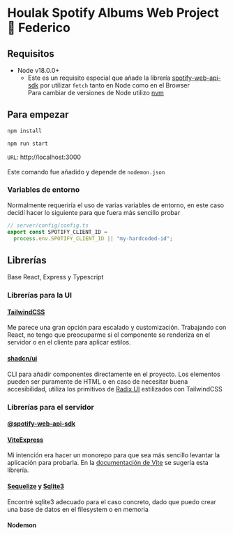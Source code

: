 # Houlak Spotify Albums Web Project 🎵 Federico

## Requisitos

- Node v18.0.0+
  - Este es un requisito especial que añade la librería [spotify-web-api-sdk](https://github.com/spotify/spotify-web-api-ts-sdk) por utilizar `fetch` tanto en Node como en el Browser \
    Para cambiar de versiones de Node utilizo [nvm](https://github.com/nvm-sh/nvm)

## Para empezar

```sh
npm install
```

```sh
npm run start
```

`URL`: http://localhost:3000 <br><br>
Este comando fue añadido y depende de `nodemon.json`

### Variables de entorno

Normalmente requeriría el uso de varias variables de entorno, en este caso decidí hacer lo siguiente para que fuera más sencillo probar

```js
// server/config/config.ts
export const SPOTIFY_CLIENT_ID =
  process.env.SPOTIFY_CLIENT_ID || "my-hardcoded-id";
```

## Librerías

Base React, Express y Typescript

### Librerías para la UI

#### [TailwindCSS](https://tailwindcss.com)

Me parece una gran opción para escalado y customización. Trabajando con React, no tengo que preocuparme si el componente se renderiza en el servidor o en el cliente para aplicar estilos.

#### [shadcn/ui](https://ui.shadcn.com)

CLI para añadir componentes directamente en el proyecto. Los elementos pueden ser puramente de HTML o en caso de necesitar buena accesibilidad, utiliza los primitivos de [Radix UI](https://www.radix-ui.com) estilizados con TailwindCSS

### Librerías para el servidor

#### [@spotify-web-api-sdk](https://github.com/spotify/spotify-web-api-ts-sdk)

#### [ViteExpress](https://github.com/szymmis/vite-express)

Mi intención era hacer un monorepo para que sea más sencillo levantar la aplicación para probarla. En la [documentación de Vite](https://vitejs.dev/guide/backend-integration.html) se sugería esta librería.

#### [Sequelize](https://sequelize.org) y [Sqlite3](https://www.npmjs.com/package/sqlite3)

Encontré sqlite3 adecuado para el caso concreto, dado que puedo crear una base de datos en el filesystem o en memoria

#### Nodemon
